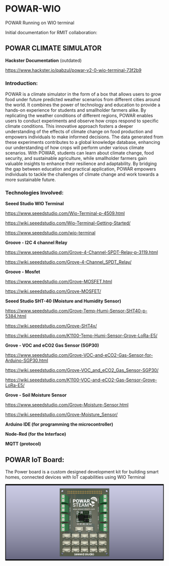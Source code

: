 # POWAR-WIO
POWAR Running on WIO terminal

Initial documentation for RMIT collaboration:

## POWAR CLIMATE SIMULATOR

**Hackster Documentation** (outdated)

https://www.hackster.io/pabzul/powar-v2-0-wio-terminal-73f2b9

### Introduction:

POWAR is a climate simulator in the form of a box that allows users to grow food under future predicted weather scenarios from different cities around the world. It combines the power of technology and education to provide a hands-on experience for students and smallholder farmers alike. By replicating the weather conditions of different regions, POWAR enables users to conduct experiments and observe how crops respond to specific climate conditions. This innovative approach fosters a deeper understanding of the effects of climate change on food production and empowers individuals to make informed decisions. The data generated from these experiments contributes to a global knowledge database, enhancing our understanding of how crops will perform under various climate scenarios. With POWAR, students can learn about climate change, food security, and sustainable agriculture, while smallholder farmers gain valuable insights to enhance their resilience and adaptability. By bridging the gap between education and practical application, POWAR empowers individuals to tackle the challenges of climate change and work towards a more sustainable future.


### Technologies Involved:

**Seeed Studio WIO Terminal**

https://www.seeedstudio.com/Wio-Terminal-p-4509.html

https://wiki.seeedstudio.com/Wio-Terminal-Getting-Started/

https://www.seeedstudio.com/wio-terminal



**Groove - I2C 4 channel Relay**

https://www.seeedstudio.com/Grove-4-Channel-SPDT-Relay-p-3119.html

https://wiki.seeedstudio.com/Grove-4-Channel_SPDT_Relay/



**Groove - Mosfet**

https://www.seeedstudio.com/Grove-MOSFET.html

https://wiki.seeedstudio.com/Grove-MOSFET/



**Seeed Studio SHT-40 (Moisture and Humidity Sensor)**

https://www.seeedstudio.com/Grove-Temp-Humi-Sensor-SHT40-p-5384.html

https://wiki.seeedstudio.com/Grove-SHT4x/

https://wiki.seeedstudio.com/K1100-Temp-Humi-Sensor-Grove-LoRa-E5/



**Grove - VOC and eCO2 Gas Sensor (SGP30)**

https://www.seeedstudio.com/Grove-VOC-and-eCO2-Gas-Sensor-for-Arduino-SGP30.html

https://wiki.seeedstudio.com/Grove-VOC_and_eCO2_Gas_Sensor-SGP30/

https://wiki.seeedstudio.com/K1100-VOC-and-eCO2-Gas-Sensor-Grove-LoRa-E5/

**Grove - Soil Moisture Sensor**

https://www.seeedstudio.com/Grove-Moisture-Sensor.html

https://wiki.seeedstudio.com/Grove-Moisture_Sensor/


**Arduino IDE (for programming the microcontroller)**


**Node-Red (for the Interface)**


**MQTT (protocol)**


## POWAR IoT Board:
The Power board is a custom designed development kit for building smart homes, connected devices with IoT capabilities using WIO Terminal

![alt text](images/powar_board1.png)

